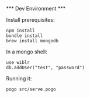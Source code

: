*** Dev Environment ***

Install prerequisites:

    npm install
    bundle install
    brew install mongodb

In a mongo shell:

    use wiblr
    db.addUser("test", "password") 

Running it:

    pogo src/serve.pogo
